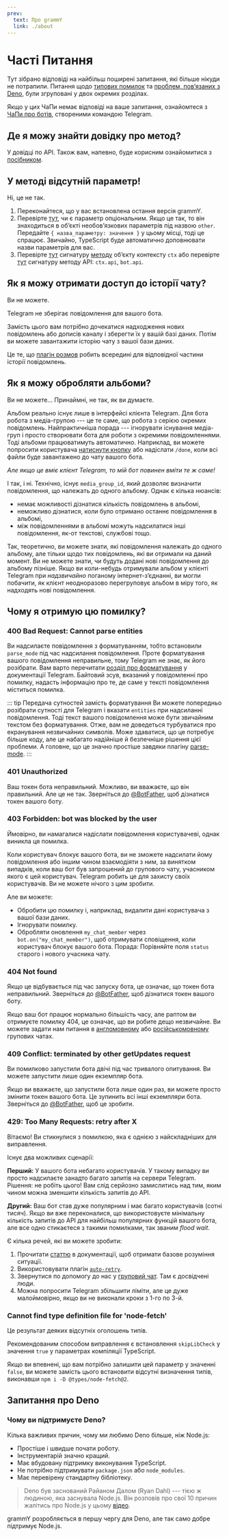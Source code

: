 ```yaml
---
prev:
  text: Про grammY
  link: ./about
---
```


# Часті Питання

Тут зібрано відповіді на найбільш поширені запитання, які більше нікуди не потрапили.
Питання щодо [типових помилок](#чому-я-отримую-цю-помилку) та [проблем, повʼязаних з Deno](#запитання-про-deno), були згруповані у двох окремих розділах.

Якщо у цих ЧаПи немає відповіді на ваше запитання, ознайомтеся з [ЧаПи про ботів](https://core.telegram.org/bots/faq), створеними командою Telegram.

## Де я можу знайти довідку про метод?

У довідці по API.
Також вам, напевно, буде корисним ознайомитися з [посібником](../guide/).

## У методі відсутній параметр!

Ні, це не так.

1. Переконайтеся, що у вас встановлена остання версія grammY.
2. Перевірте [тут](https://core.telegram.org/bots/api), чи є параметр опціональним.
   Якщо це так, то він знаходиться в обʼєкті необовʼязкових параметрів під назвою `other`.
   Передайте `{ назва_параметру: значення }` у цьому місці, тоді це спрацює.
   Звичайно, TypeScript буде автоматично доповнювати назви параметрів для вас.
3. Перевірте [тут](/ref/core/context#methods) сигнатуру [методу](../guide/context#доступні-діі) обʼєкту контексту `ctx` або перевірте [тут](/ref/core/api#methods) сигнатуру методу API: `ctx.api`, `bot.api`.

## Як я можу отримати доступ до історії чату?

Ви не можете.

Telegram не зберігає повідомлення для вашого бота.

Замість цього вам потрібно дочекатися надходження нових повідомлень або дописів каналу і зберегти їх у вашій базі даних.
Потім ви можете завантажити історію чату з вашої бази даних.

Це те, що [плагін розмов](../plugins/conversations) робить всередині для відповідної частини історії повідомлень.

## Як я можу обробляти альбоми?

Ви не можете...
Принаймні, не так, як ви думаєте.

Альбом реально існує лише в інтерфейсі клієнта Telegram.
Для бота робота з медіа-групою --- це те саме, що робота з серією окремих повідомлень.
Найпрактичніша порада --- ігнорувати існування медіа-груп і просто створювати бота для роботи з окремими повідомленнями.
Тоді альбоми працюватимуть автоматично.
Наприклад, ви можете попросити користувача [натиснути кнопку](../plugins/keyboard#вбудовані-клавіатури) або надіслати `/done`, коли всі файли буде завантажено до чату вашого бота.

_Але якщо це вміє клієнт Telegram, то мій бот повинен вміти те ж саме!_

І так, і ні.
Технічно, існує `media_group_id`, який дозволяє визначити повідомлення, що належать до одного альбому.
Однак є кілька нюансів:

- немає можливості дізнатися кількість повідомлень в альбомі,
- неможливо дізнатися, коли було отримано останнє повідомлення в альбомі,
- між повідомленнями в альбомі можуть надсилатися інші повідомлення, як-от текстові, службові тощо.

Так, теоретично, ви можете знати, які повідомлення належать до одного альбому, але тільки щодо тих повідомлень, які ви отримали на даний момент.
Ви не можете знати, чи будуть додані нові повідомлення до альбому пізніше.
Якщо ви коли-небудь отримували альбом у клієнті Telegram при _надзвичайно_ поганому інтернет-зʼєднанні, ви могли побачити, як клієнт неодноразово перегруповує альбом в міру того, як надходять нові повідомлення.

## Чому я отримую цю помилку?

### 400 Bad Request: Cannot parse entities

Ви надсилаєте повідомлення з форматуванням, тобто встановили `parse_mode` під час надсилання повідомлення.
Проте форматування вашого повідомлення неправильне, тому Telegram не знає, як його розібрати.
Вам варто перечитати [розділ про форматування](https://core.telegram.org/bots/api#formatting-options) у документації Telegram.
Байтовий зсув, вказаний у повідомленні про помилку, надасть інформацію про те, де саме у тексті повідомлення міститься помилка.

::: tip Передача сутностей замість форматування
Ви можете попередньо розібрати сутності для Telegram і вказати `entities` при надсиланні повідомлення.
Тоді текст вашого повідомлення може бути звичайним текстом без форматування.
Отже, вам не доведеться турбуватися про екранування незвичайних символів.
Може здаватися, що це потребує більше коду, але це набагато надійніше й безпечніше рішення цієї проблеми.
А головне, що це значно простіше завдяки плагіну [parse-mode](../plugins/parse-mode).
:::

### 401 Unauthorized

Ваш токен бота неправильний.
Можливо, ви вважаєте, що він правильний.
Але це не так.
Зверніться до [@BotFather](https://t.me/BotFather), щоб дізнатися токен вашого боту.

### 403 Forbidden: bot was blocked by the user

Ймовірно, ви намагалися надіслати повідомлення користувачеві, однак виникла ця помилка.

Коли користувач блокує вашого бота, ви не зможете надсилати йому повідомлення або іншим чином взаємодіяти з ним, за винятком випадків, коли ваш бот був запрошений до групового чату, учасником якого є цей користувач.
Telegram робить це для захисту своїх користувачів.
Ви не можете нічого з цим зробити.

Але ви можете:

- Обробити цю помилку і, наприклад, видалити дані користувача з вашої бази даних.
- Ігнорувати помилку.
- Обробляти оновлення `my_chat_member` через `bot.on("my_chat_member")`, щоб отримувати сповіщення, коли користувач блокує вашого бота.
  Порада: Порівняйте поля `status` старого і нового учасника чату.

### 404 Not found

Якщо це відбувається під час запуску бота, це означає, що токен бота неправильний.
Зверніться до [@BotFather](https://t.me/BotFather), щоб дізнатися токен вашого боту.

Якщо ваш бот працює нормально більшість часу, але раптом ви отримуєте помилку 404, це означає, що ви робите дещо незвичайне.
Ви можете задати нам питання в [англомовному](https://t.me/grammyjs) або [російськомовному](https://t.me/grammyjs_ru) групових чатах.

### 409 Conflict: terminated by other getUpdates request

Ви помилково запустили бота двічі під час тривалого опитування.
Ви можете запустити лише один екземпляр бота.

Якщо ви вважаєте, що запустили бота лише один раз, ви можете просто змінити токен вашого бота.
Це зупинить всі інші екземпляри бота.
Зверніться до [@BotFather](https://t.me/BotFather), щоб це зробити.

### 429: Too Many Requests: retry after X

Вітаємо!
Ви стикнулися з помилкою, яка є однією з найскладніших для виправлення.

Існує два можливих сценарії:

**Перший:** У вашого бота небагато користувачів.
У такому випадку ви просто надсилаєте занадто багато запитів на сервери Telegram.
Рішення: не робіть цього!
Вам слід серйозно замислитись над тим, яким чином можна зменшити кількість запитів до API.

**Другий:** Ваш бот став дуже популярним і має багато користувачів (сотні тисяч).
Якщо ви вже переконалися, що використовуєте мінімальну кількість запитів до API для найбільш популярних функцій вашого бота, але все одно стикаєтеся з такими помилками, так званим _flood wait_.

Є кілька речей, які ви можете зробити:

1. Прочитати [статтю](../advanced/flood) в документації, щоб отримати базове розуміння ситуації.
2. Використовувати плагін [`auto-retry`](../plugins/auto-retry).
3. Звернутися по допомогу до нас у [груповий чат](https://t.me/grammyjs).
   Там є досвідчені люди.
4. Можна попросити Telegram збільшити ліміти, але це дуже малоймовірно, якщо ви не виконали кроки з 1-го по 3-й.

### Cannot find type definition file for 'node-fetch'

Це результат деяких відсутніх оголошень типів.

Рекомендованим способом виправлення є встановлення `skipLibCheck` у значення `true` у параметрах компіляції TypeScript.

Якщо ви впевнені, що вам потрібно залишити цей параметр у значенні `false`, ви можете замість цього встановити відсутні визначення типів, виконавши `npm i -D @types/node-fetch@2`.

## Запитання про Deno

### Чому ви підтримуєте Deno?

Кілька важливих причин, чому ми любимо Deno більше, ніж Node.js:

- Простіше і швидше почати роботу.
- Інструментарій значно кращий.
- Має вбудовану підтримку виконування TypeScript.
- Не потрібно підтримувати `package.json` або `node_modules`.
- Має перевірену стандартну бібліотеку.

> Deno був заснований Райаном Далом (Ryan Dahl) --- тією ж людиною, яка заснувала Node.js.
> Він розповів про свої 10 причин жалітись про Node.js у цьому [відео](https://youtu.be/M3BM9TB-8yA).

grammY розробляється в першу чергу для Deno, але так само добре підтримує Node.js.

